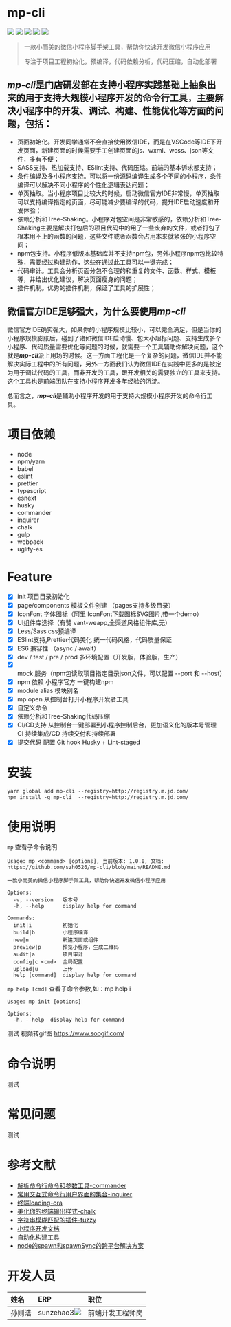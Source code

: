 # **mp-cli**
<p align="left">
  <img src="https://img.shields.io/badge/build-passing-brightgreen">
  <img src="https://img.shields.io/badge/npm-v6.14.6-blue">
  <img src="https://img.shields.io/badge/node-v12.18.4-blue">
  <img src="https://img.shields.io/badge/license-MIT-green">
  <img src="https://img.shields.io/badge/timline-1611651550830-9cf">
</p>

> 一款小而美的微信小程序脚手架工具，帮助你快速开发微信小程序应用
> 
> 专注于项目工程初始化，预编译，代码依赖分析，代码压缩，自动化部署

## ***mp-cli***是门店研发部在支持小程序实践基础上抽象出来的用于支持大规模小程序开发的命令行工具，主要解决小程序中的开发、调试、构建、性能优化等方面的问题，包括：
*  页面初始化。开发同学通常不会直接使用微信IDE，而是在VSCode等IDE下开发页面，新建页面的时候需要手工创建页面的js、wxml、wcss、json等文件，多有不便；
*  SASS支持、热加载支持、ESlint支持、代码压缩。前端的基本诉求都支持；
*  条件编译及多小程序支持。可以将一份源码编译生成多个不同的小程序，条件编译可以解决不同小程序的个性化逻辑表达问题；
*  单页抽取。当小程序项目比较大的时候，启动微信官方IDE非常慢，单页抽取可以支持编译指定的页面，尽可能减少要编译的代码，提升IDE启动速度和开发体验；
*  依赖分析和Tree-Shaking。小程序对包空间是非常敏感的，依赖分析和Tree-Shaking主要是解决打包后的项目代码中的用了一些废弃的文件，或者打包了根本用不上的函数的问题，这些文件或者函数会占用本来就紧张的小程序空间；
*  npm包支持。小程序低版本基础库并不支持npm包，另外小程序npm包比较特殊，需要经过构建动作，这些在通过此工具可以一键完成；
*  代码审计。工具会分析页面分包不合理的和重复的文件、函数、样式、模板等，并给出优化建议，解决页面瘦身的问题；
*  插件机制。优秀的插件机制，保证了工具的扩展性；

## 微信官方IDE足够强大，为什么要使用***mp-cli***
微信官方IDE确实强大，如果你的小程序规模比较小，可以完全满足，但是当你的小程序规模膨胀后，碰到了诸如微信IDE启动慢、包大小超标问题、支持生成多个小程序、代码质量需要优化等问题的时候，就需要一个工具辅助你解决问题，这个就是***mp-cli***派上用场的时候。这一方面工程化是一个复杂的问题，微信IDE并不能解决实际工程中的所有问题，另外一方面我们认为微信IDE在实践中更多的是被定为用于调试代码的工具，而非开发的工具，跟开发相关的需要独立的工具来支持。这个工具也是前端团队在支持小程序开发多年经验的沉淀。

总而言之，***mp-cli***是辅助小程序开发的用于支持大规模小程序开发的命令行工具。

# **项目依赖**
*  node
*  npm/yarn
*  babel
*  eslint
*  prettier
*  typescript
*  esnext
*  husky
*  commander
*  inquirer
*  chalk
*  gulp
*  webpack
*  uglify-es

# **Feature**
- [x] init 项目目录初始化 
- [x] page/components 模板文件创建 （pages支持多级目录）
- [x] IconFont 字体图标（阿里 IconFont下载图标SVG图片,带一个demo）
- [x] UI组件库选择（有赞 vant-weapp,全渠道风格组件库,无）
- [x] Less/Sass css预编译
- [x] ESlint支持,Prettier代码美化  统一代码风格，代码质量保证
- [x] ES6 兼容性 （async / await）
- [x] dev / test / pre / prod 多环境配置（开发版，体验版，生产）
- [x] mock 服务（npm包读取项目指定目录json文件，可以配置 --port 和 --host）
- [x] npm 依赖 小程序官方 一键构建npm
- [x] module alias 模块别名
- [x] mp open 从控制台打开小程序开发者工具
- [x] 自定义命令
- [x] 依赖分析和Tree-Shaking代码压缩
- [x] CI/CD支持 从控制台一键部署到小程序控制后台，更加语义化的版本号管理 CI 持续集成/CD 持续交付和持续部署
- [x] 提交代码 配置 Git hook Husky + Lint-staged

# **安装**
```
yarn global add mp-cli --registry=http://registry.m.jd.com/
npm install -g mp-cli  --registry=http://registry.m.jd.com/
```

# **使用说明**
`mp` 查看子命令说明
```
Usage: mp <command> [options], 当前版本: 1.0.0, 文档: https://github.com/szh0526/mp-cli/blob/main/README.md

一款小而美的微信小程序脚手架工具，帮助你快速开发微信小程序应用

Options:
  -v, --version   版本号
  -h, --help      display help for command

Commands:
  init|i          初始化
  build|b         小程序编译
  new|n           新建页面或组件
  preview|p       预览小程序，生成二维码
  audit|a         项目审计
  config|c <cmd>  全局配置
  upload|u        上传
  help [command]  display help for command
```

`mp help [cmd]` 查看子命令参数,如：mp help i
```
Usage: mp init [options]

Options:
  -h, --help  display help for command
```

测试 
视频转gif图 https://www.soogif.com/

# **命令说明**
测试

# **常见问题**
测试

# **参考文献**
* [解析命令行命令和参数工具-commander](https://github.com/tj/commander.js/blob/master/Readme_zh-CN.md)
* [常用交互式命令行用户界面的集合-inquirer](https://www.npmjs.com/package/inquirer)
* [终端loading-ora](https://www.npmjs.com/package/ora)
* [美化你的终端输出样式-chalk](https://www.npmjs.com/package/chalk)
* [字符串模糊匹配的插件-fuzzy](https://www.npmjs.com/package/fuzzy)
* [小程序开发文档](https://developers.weixin.qq.com/miniprogram/dev/framework/)
* [自动化构建工具](https://www.npmjs.com/package/gulp)
* [node的spawn和spawnSync的跨平台解决方案](https://www.npmjs.com/package/cross-spawn)


# **开发人员**
| 姓名 | ERP | 职位 |
| :--- | :--- | :--- |
| 孙则浩 | sunzehao3<a href="timline://chat/?topin=sunzehao3" title="联系咚咚"><img src="https://king.jd.com/common/img/dongdong.png"></a> | 前端开发工程师岗 |
